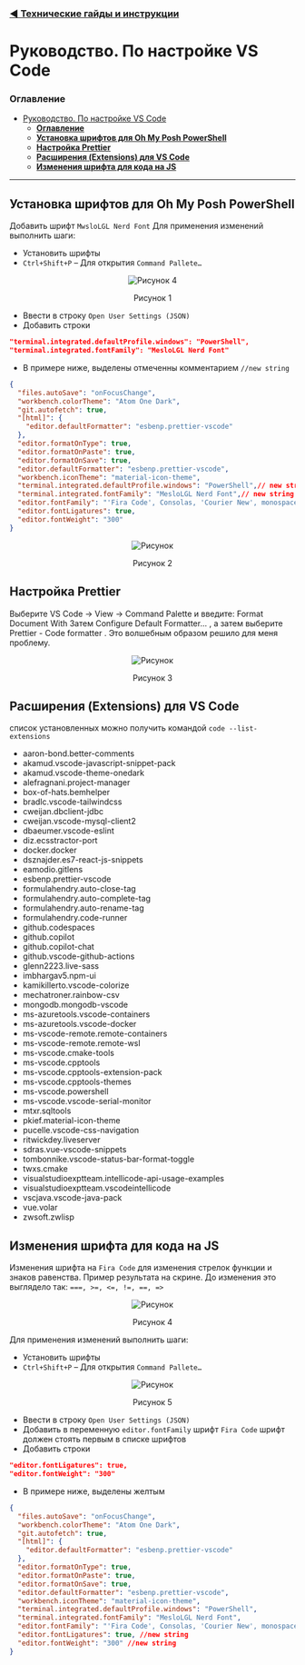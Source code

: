 ### [ ◀️ Технические гайды и инструкции](../README.md)

# Руководство. По настройке VS Code

### **Оглавление**

- [Руководство. По настройке VS Code](#руководство-по-настройке-vs-code)
  - [**Оглавление**](#оглавление)
  - [**Установка шрифтов для Oh My Posh PowerShell**](#установка-шрифтов-для-oh-my-posh-powershell)
  - [**Настройка Prettier**](#настройка-prettier)
  - [**Расширения (Extensions) для VS Code**](#расширения-extensions-для-vs-code)
  - [**Изменения шрифта для кода на JS**](#изменения-шрифта-для-кода-на-js)

 <!-- разделитель -->

---

## **Установка шрифтов для Oh My Posh PowerShell**

Добавить шрифт `MwsloLGL Nerd Font`
Для применения изменений выполнить шаги:

- Установить шрифты
- `Ctrl+Shift+P` – Для открытия `Command Pallete…`

<div align="center">
  <img  src="./images/img-01.png" alt="Рисунок 4">
  <p >Рисунок 1</p>
</div>

- Ввести в строку `Open User Settings (JSON)`
- Добавить строки

```JSON
"terminal.integrated.defaultProfile.windows": "PowerShell",
"terminal.integrated.fontFamily": "MesloLGL Nerd Font"
```

- В примере ниже, выделены отмеченны комментарием `//new string`

```JSON
{
  "files.autoSave": "onFocusChange",
  "workbench.colorTheme": "Atom One Dark",
  "git.autofetch": true,
  "[html]": {
    "editor.defaultFormatter": "esbenp.prettier-vscode"
  },
  "editor.formatOnType": true,
  "editor.formatOnPaste": true,
  "editor.formatOnSave": true,
  "editor.defaultFormatter": "esbenp.prettier-vscode",
  "workbench.iconTheme": "material-icon-theme",
  "terminal.integrated.defaultProfile.windows": "PowerShell",// new string
  "terminal.integrated.fontFamily": "MesloLGL Nerd Font",// new string
  "editor.fontFamily": "'Fira Code', Consolas, 'Courier New', monospace",
  "editor.fontLigatures": true,
  "editor.fontWeight": "300"
}
```

<div align="center">
  <img  src="./images/img-02.png" alt="Рисунок">
  <p >Рисунок 2</p>
</div>

## **Настройка Prettier**

Выберите VS Code -> View -> Command Palette и введите: Format Document With
Затем Configure Default Formatter... , а затем выберите Prettier - Code formatter .
Это волшебным образом решило для меня проблему.

<div align="center">
  <img  src="./images/img-03.png" alt="Рисунок">
  <p >Рисунок 3</p>
</div>

## **Расширения (Extensions) для VS Code**

список установленных можно получить командой `code --list-extensions`

- aaron-bond.better-comments
- akamud.vscode-javascript-snippet-pack
- akamud.vscode-theme-onedark
- alefragnani.project-manager
- box-of-hats.bemhelper
- bradlc.vscode-tailwindcss
- cweijan.dbclient-jdbc
- cweijan.vscode-mysql-client2
- dbaeumer.vscode-eslint
- diz.ecsstractor-port
- docker.docker
- dsznajder.es7-react-js-snippets
- eamodio.gitlens
- esbenp.prettier-vscode
- formulahendry.auto-close-tag
- formulahendry.auto-complete-tag
- formulahendry.auto-rename-tag
- formulahendry.code-runner
- github.codespaces
- github.copilot
- github.copilot-chat
- github.vscode-github-actions
- glenn2223.live-sass
- imbhargav5.npm-ui
- kamikillerto.vscode-colorize
- mechatroner.rainbow-csv
- mongodb.mongodb-vscode
- ms-azuretools.vscode-containers
- ms-azuretools.vscode-docker
- ms-vscode-remote.remote-containers
- ms-vscode-remote.remote-wsl
- ms-vscode.cmake-tools
- ms-vscode.cpptools
- ms-vscode.cpptools-extension-pack
- ms-vscode.cpptools-themes
- ms-vscode.powershell
- ms-vscode.vscode-serial-monitor
- mtxr.sqltools
- pkief.material-icon-theme
- pucelle.vscode-css-navigation
- ritwickdey.liveserver
- sdras.vue-vscode-snippets
- tombonnike.vscode-status-bar-format-toggle
- twxs.cmake
- visualstudioexptteam.intellicode-api-usage-examples
- visualstudioexptteam.vscodeintellicode
- vscjava.vscode-java-pack
- vue.volar
- zwsoft.zwlisp

## **Изменения шрифта для кода на JS**

Изменения шрифта на `Fira Code` для изменения стрелок функции и знаков равенства. Пример результата на скрине. До изменения это выглядело так: `===, >=, <=, !=, ==, =>`

<div align="center">
  <img  src="./images/img-04.png" alt="Рисунок">
  <p >Рисунок 4</p>
</div>

Для применения изменений выполнить шаги:

- Установить шрифты
- `Ctrl+Shift+P` – Для открытия `Command Pallete…`

<div align="center">
  <img  src="./images/img-05.png" alt="Рисунок">
  <p >Рисунок 5</p>
</div>

- Ввести в строку `Open User Settings (JSON)`
- Добавить в переменную `editor.fontFamily` шрифт `Fira Code` шрифт должен стоять первым в списке шрифтов
- Добавить строки

```json
"editor.fontLigatures": true,
"editor.fontWeight": "300"
```

- В примере ниже, выделены желтым

```json
{
  "files.autoSave": "onFocusChange",
  "workbench.colorTheme": "Atom One Dark",
  "git.autofetch": true,
  "[html]": {
    "editor.defaultFormatter": "esbenp.prettier-vscode"
  },
  "editor.formatOnType": true,
  "editor.formatOnPaste": true,
  "editor.formatOnSave": true,
  "editor.defaultFormatter": "esbenp.prettier-vscode",
  "workbench.iconTheme": "material-icon-theme",
  "terminal.integrated.defaultProfile.windows": "PowerShell",
  "terminal.integrated.fontFamily": "MesloLGL Nerd Font",
  "editor.fontFamily": "'Fira Code', Consolas, 'Courier New', monospace",
  "editor.fontLigatures": true, //new string
  "editor.fontWeight": "300" //new string
}
```
